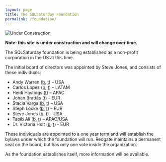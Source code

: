 ```yaml
---
layout: page
title: The SQLSaturday Foundation
permalink: /foundation/
---
```

![Under Construction](/assets/img/Page_Under_Construction.png)

**Note: this site is under construction and will change over time.**

The SQLSaturday foundation is being established as a non-profit corporation in the US at this time. 

The initial board of directors was appointed by Steve Jones, and consists of these individuals:

- Andy Warren ([b](https://sqlandy.com/), [t](https://twitter.com/sqlandy)) – USA
- Carlos Lopez ([b](https://thedbamuppity.blogspot.com/), [t](https://twitter.com/CarlosLopezSQL)) – LATAM
- Heidi Hastings ([t](https://twitter.com/HeidiHasting)) – APAC
- Johan Brattås ([t](https://twitter.com/intoleranse)) – EUR
- Stacia Varga ([b](http://blog.datainspirations.com/), [t](https://twitter.com/_StaciaV_)) – USA
- Steph Locke ([b](https://nightingalehq.ai/), [t](https://twitter.com/TheStephLocke)) – EUR
- Steve Jones ([b](https://voiceofthedba.com/), [t](https://twitter.com/way0utwest)) – USA
- Taoib Ali ([b](https://sqlworldwide.com/), [t](https://twitter.com/SqlWorldWide)) – APAC/USA
- Dr. Victoria Holt ([b](https://blog.victoriaholt.co.uk/), [t](https://twitter.com/victoria_holt)) - EUR

These individuals are appointed to a one year term and will establish the bylaws under which the foundation will run. Redgate maintains a permanent seat on the board, but has only one vote inside the organization.

As the foundation establishes itself, more information will be available.
